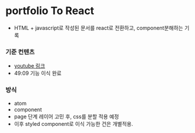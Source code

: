 # portfolio To React

- HTML + javascript로 작성된 문서를 react로 전환하고, component분해하는 기록

### 기준 컨텐츠 

- [youtube 링크](https://www.youtube.com/watch?v=T4P7aS4PuSw)
- 49:09 기능 이식 완료


### 방식

- atom
- component
- page 단계 레이어 고민 후, css를 분할 적용 예정
- 이후 styled component로 이식 가능한 건은 개별적용.

